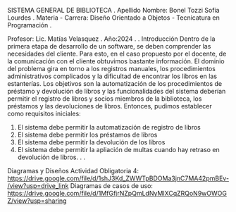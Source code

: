SISTEMA GENERAL DE BIBLIOTECA 
.
Apellido Nombre: Bonel Tozzi Sofía Lourdes
.
Materia - Carrera: Diseño Orientado a Objetos - Tecnicatura en Programación 
.

Profesor: Lic. Matías Velasquez 
.
Año:2024
.
.
Introducción
Dentro de la primera etapa de desarrollo de un software, se deben comprender las necesidades del cliente. Para esto, en el caso propuesto por el docente, de la comunicación con el cliente 
obtuvimos bastante información. El dominio del problema gira en torno a los registros manuales, los procedimientos administrativos complicados y la dificultad de encontrar los libros en 
las estanterías. Los objetivos son la automatización de los procedimientos de préstamo y devolución de libros y las funcionalidades del sistema deberían permitir el registro de libros y 
socios miembros de la biblioteca, los préstamos y las devoluciones de libros.
Entonces, pudimos establecer como requisitos iniciales: 
1. El sistema debe permitir la automatización de registro de libros
2. El sistema debe permitir los préstamos de libros
3. El sistema debe permitir la devolución de los libros
4. El sistema debe permitir la apliación de multas cuando hay retraso en devolución de libros.
   .
   .

Diagramas y Diseños
Actividad Obligatoria 4:
https://drive.google.com/file/d/1shJ3Kd_ZWWTpBDOMa3jnC7MA42pmBEv-/view?usp=drive_link
Diagramas de casos de uso: 
https://drive.google.com/file/d/1MfGfjrNZpQmLdNyMIXCqZRQoN9wOWOGZ/view?usp=sharing
